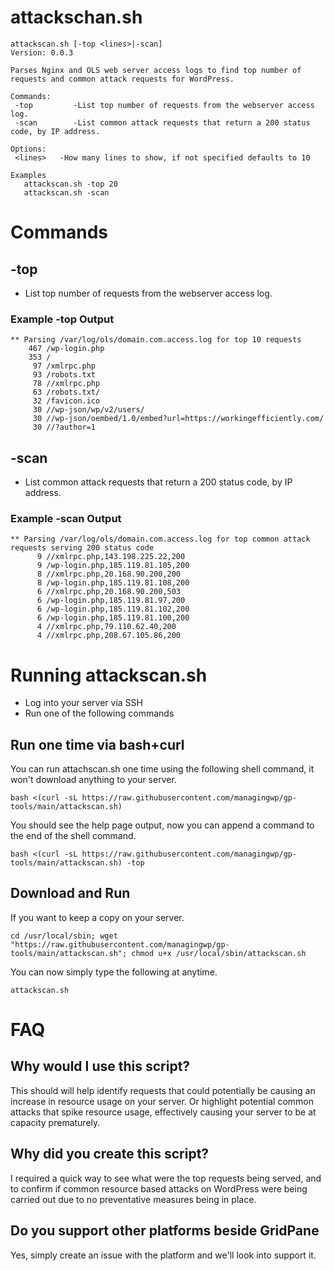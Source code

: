 # attackschan.sh
```
attackscan.sh [-top <lines>|-scan]
Version: 0.0.3

Parses Nginx and OLS web server access logs to find top number of requests and common attack requests for WordPress.

Commands:
 -top         -List top number of requests from the webserver access log.
 -scan        -List common attack requests that return a 200 status code, by IP address.

Options:
 <lines>   -How many lines to show, if not specified defaults to 10

Examples
   attackscan.sh -top 20
   attackscan.sh -scan
```
# Commands
## -top <lines>
* List top number of requests from the webserver access log.
### Example -top Output
```
** Parsing /var/log/ols/domain.com.access.log for top 10 requests
    467 /wp-login.php
    353 /
     97 /xmlrpc.php
     93 /robots.txt
     78 //xmlrpc.php
     63 /robots.txt/
     32 /favicon.ico
     30 //wp-json/wp/v2/users/
     30 //wp-json/oembed/1.0/embed?url=https://workingefficiently.com/
     30 //?author=1
```
## -scan <lines>
* List common attack requests that return a 200 status code, by IP address.
### Example -scan Output
```
** Parsing /var/log/ols/domain.com.access.log for top common attack requests serving 200 status code
      9 //xmlrpc.php,143.198.225.22,200
      9 /wp-login.php,185.119.81.105,200
      8 //xmlrpc.php,20.168.90.200,200
      8 /wp-login.php,185.119.81.108,200
      6 //xmlrpc.php,20.168.90.200,503
      6 /wp-login.php,185.119.81.97,200
      6 /wp-login.php,185.119.81.102,200
      6 /wp-login.php,185.119.81.100,200
      4 //xmlrpc.php,79.110.62.40,200
      4 //xmlrpc.php,208.67.105.86,200
```
# Running attackscan.sh
* Log into your server via SSH
* Run one of the following commands
## Run one time via bash+curl
You can run attachscan.sh one time using the following shell command, it won't download anything to your server.
```
bash <(curl -sL https://raw.githubusercontent.com/managingwp/gp-tools/main/attackscan.sh)
```
You should see the help page output, now you can append a command to the end of the shell command.
```
bash <(curl -sL https://raw.githubusercontent.com/managingwp/gp-tools/main/attackscan.sh) -top
```
## Download and Run
If you want to keep a copy on your server.
```
cd /usr/local/sbin; wget "https://raw.githubusercontent.com/managingwp/gp-tools/main/attackscan.sh"; chmod u+x /usr/local/sbin/attackscan.sh
```
You can now simply type the following at anytime.
```
attackscan.sh
```

# FAQ
## Why would I use this script?
This should will help identify requests that could potentially be causing an increase in resource usage on your server. Or highlight potential common attacks that spike resource usage, effectively causing your server to be at capacity prematurely.
## Why did you create this script?
I required a quick way to see what were the top requests being served, and to confirm if common resource based attacks on WordPress were being carried out due to no preventative measures being in place.
## Do you support other platforms beside GridPane
Yes, simply create an issue with the platform and we'll look into support it.